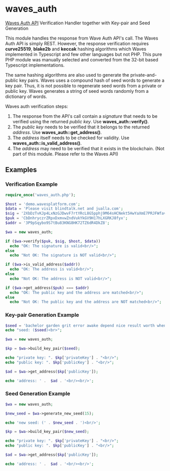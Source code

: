 # waves_auth
[Waves Auth API](https://docs.wavesplatform.com/en/development-and-api/client-api/auth-api.html) Verification Handler together with Key-pair and Seed Generation

This module handles the response from Wave Auth API's call. The Waves Auth API is simply REST. However, the response verification requires **curve25519**, **blake2b** and **keccak** hashing algorithms which Waves implemented in Typescript and few other languages but not PHP. This pure PHP module was manually selected and converted from the 32-bit based Typescript implementations.

The same hashing algorithms are also used to generate the private-and-public key pairs. Waves uses a compound hash of seed words to generate a key pair. Thus, it is not possible to regenerate seed words from a private or public key. Waves generates a string of seed words randomly from a dictionary of words.

Waves auth verification steps:
1. The response from the API's call contain a *signature* that needs to be verified using the returned *public key*. Use **waves_auth::verify()**.
2. The *public key* needs to be verified that it belongs to the returned *address*. Use **waves_auth::get_address()**.
3. The *address* itself needs to be checked for validity. Use **waves_auth::is_valid_address()**.
4. The *address* may need to be verified that it exists in the blockchain. (Not part of this module. Please refer to the Waves API)

## Examples
### Verification Example
~~~php
require_once('waves_auth.php');

$host = 'demo.wavesplatform.com';
$data = 'Please visit blindtalk.net and jualla.com';
$sig = '2XbDzTvKJp4LxNzGJDwvF7rtYRcL8G5pphj9M64sHCNekt5HwYaXmE7PRJFWfavzRU5wdVYEwtJNyeLTnrWFTHoL';
$puk = 'CbDnhryczrZRpxDxmvwZndVukYkGV9H17hLXGRKJ8fyx';
$addr = '3P9pSqybo9S7tBu83KNG8HK72TZ6dR4DkZ8';

$wa = new waves_auth;

if ($wa->verify($puk, $sig, $host, $data))
  echo "OK: The signature is valid<br/>";
else
  echo "Not OK: The signature is NOT valid<br/>";

if ($wa->is_valid_address($addr))
  echo "OK: The address is valid<br/>";
else
  echo "Not OK: The address is NOT valid<br/>";

if ($wa->get_address($puk) === $addr)
  echo "OK: The public key and the address are matched<br/>";
else
  echo "Not OK: The public key and the address are NOT matched<br/>";
~~~

### Key-pair Generation Example
~~~php
$seed = 'bachelor garden grit error awake depend nice result worth when ugly point uphold zoo seven';
echo "seed: ($seed)<br>";

$wa = new waves_auth;

$kp = $wa->build_key_pair($seed);

echo "private key: ". $kp['privateKey'] . "<br/>";
echo "public key: ". $kp['publicKey'] . "<br/>";

$ad = $wa->get_address($kp['publicKey']);

echo 'address: ' .  $ad . '<br/><br/>';
~~~

### Seed Generation Example
~~~php
$wa = new waves_auth;

$new_seed = $wa->generate_new_seed(15);

echo 'new seed: (' . $new_seed . ')<br/>';

$kp = $wa->build_key_pair($new_seed);

echo "private key: ". $kp['privateKey'] . "<br/>";
echo "public key: ". $kp['publicKey'] . "<br/>";

$ad = $wa->get_address($kp['publicKey']);

echo 'address: ' .  $ad . '<br/><br/>';
~~~
